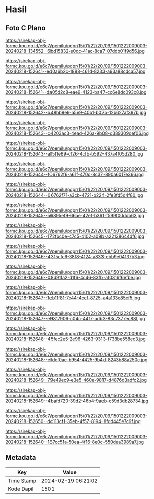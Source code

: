 # Hasil

## Foto C Plano

https://sirekap-obj-formc.kpu.go.id/e6c7/pemilu/pdpr/15/01/22/20/09/1501222009003-20240218-134552--6bd15832-e0dc-41ac-8ca7-07ddb01f9d56.jpg

https://sirekap-obj-formc.kpu.go.id/e6c7/pemilu/pdpr/15/01/22/20/09/1501222009003-20240218-152641--ed0a6b2c-1888-461d-8233-a93a88cdca57.jpg

https://sirekap-obj-formc.kpu.go.id/e6c7/pemilu/pdpr/15/01/22/20/09/1501222009003-20240218-152641--da05d2c8-eae9-4123-ba47-cc6e8dc093c8.jpg

https://sirekap-obj-formc.kpu.go.id/e6c7/pemilu/pdpr/15/01/22/20/09/1501222009003-20240218-152642--b48bb9e9-a5e9-40b1-b02b-12b627af397b.jpg

https://sirekap-obj-formc.kpu.go.id/e6c7/pemilu/pdpr/15/01/22/20/09/1501222009003-20240218-152643--c4203ac3-4ead-426a-9b08-d389309def06.jpg

https://sirekap-obj-formc.kpu.go.id/e6c7/pemilu/pdpr/15/01/22/20/09/1501222009003-20240218-152643--af5f1e69-c126-4cfb-b592-437a4f05d280.jpg

https://sirekap-obj-formc.kpu.go.id/e6c7/pemilu/pdpr/15/01/22/20/09/1501222009003-20240218-152644--f06762f6-a61f-470c-8c37-890a6017e366.jpg

https://sirekap-obj-formc.kpu.go.id/e6c7/pemilu/pdpr/15/01/22/20/09/1501222009003-20240218-152644--06762f71-a3cb-4721-b224-2fe3fd5d4f80.jpg

https://sirekap-obj-formc.kpu.go.id/e6c7/pemilu/pdpr/15/01/22/20/09/1501222009003-20240218-152645--56895ef9-66ae-42ef-b36f-f599f00ddb63.jpg

https://sirekap-obj-formc.kpu.go.id/e6c7/pemilu/pdpr/15/01/22/20/09/1501222009003-20240218-152645--172fbc0e-47c5-4102-a09b-a22138644df6.jpg

https://sirekap-obj-formc.kpu.go.id/e6c7/pemilu/pdpr/15/01/22/20/09/1501222009003-20240218-152646--4315cfc6-38f8-4124-a833-ebb9e04137b3.jpg

https://sirekap-obj-formc.kpu.go.id/e6c7/pemilu/pdpr/15/01/22/20/09/1501222009003-20240218-152646--08d91fa2-d1f6-4c46-83fb-af0316f6efbe.jpg

https://sirekap-obj-formc.kpu.go.id/e6c7/pemilu/pdpr/15/01/22/20/09/1501222009003-20240218-152647--1eb11f81-7c44-4cef-8725-a4a133e85cf5.jpg

https://sirekap-obj-formc.kpu.go.id/e6c7/pemilu/pdpr/15/01/22/20/09/1501222009003-20240218-152647--e9817906-c04c-44f7-adb3-83c7377ec88f.jpg

https://sirekap-obj-formc.kpu.go.id/e6c7/pemilu/pdpr/15/01/22/20/09/1501222009003-20240218-152648--45fec2e5-2e96-4263-9313-f738be558ec3.jpg

https://sirekap-obj-formc.kpu.go.id/e6c7/pemilu/pdpr/15/01/22/20/09/1501222009003-20240218-152648--efdcf0ae-b954-4425-9b4d-8243b88a250c.jpg

https://sirekap-obj-formc.kpu.go.id/e6c7/pemilu/pdpr/15/01/22/20/09/1501222009003-20240218-152649--79e49ec9-e3e5-460e-9817-d4876d3adfc2.jpg

https://sirekap-obj-formc.kpu.go.id/e6c7/pemilu/pdpr/15/01/22/20/09/1501222009003-20240218-152649--4bafd720-39d2-46b4-9aeb-c59d3db28734.jpg

https://sirekap-obj-formc.kpu.go.id/e6c7/pemilu/pdpr/15/01/22/20/09/1501222009003-20240218-152650--dc113cf1-35eb-4f57-8194-8fdd445e7c9f.jpg

https://sirekap-obj-formc.kpu.go.id/e6c7/pemilu/pdpr/15/01/22/20/09/1501222009003-20240218-152640--187cc51a-50ea-4f16-8e0c-550dea3989a7.jpg


## Metadata

| Key        | Value               |
| ---------- | ------------------- |
| Time Stamp | 2024-02-19 06:21:02 |
| Kode Dapil | 1501                |



